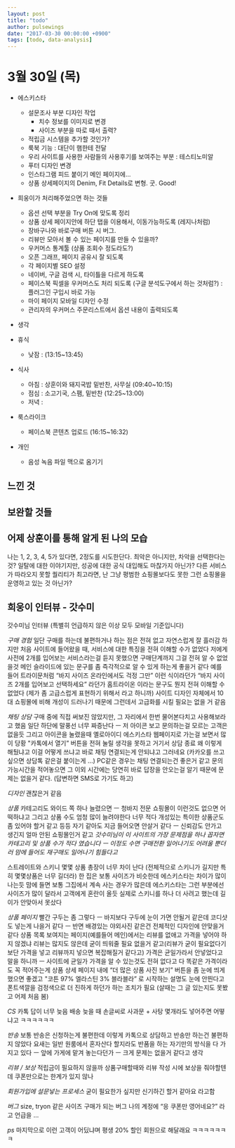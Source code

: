 ```yaml
---
layout: post
title: "todo"
author: pulsewings
date: "2017-03-30 00:00:00 +0900"
tags: [todo, data-analysis]
---
```



# 3월 30일 (목)

- 에스키스타
  - 설문조사 부분 디자인 작업
    - 치수 정보를 이미지로 변경
    - 사이즈 부분을 따로 때서 출력?
  - 적립금 시스템을 추가할 것인가?
  - 룩북 기능 : 대단이 햄한테 전달
  - 우리 사이트를 사용한 사람들의 사용후기를 보여주는 부분 : 테스티노미알
  - 푸터 디자인 변경
  - 인스타그램 피드 붙이기 메인 페이지에...
  - 상품 상세페이지의 Denim, Fit Details로 변형. 굿. Good!



- 희웅이가 처리해주었으면 하는 것들
  - 옵션 선택 부분을 Try On에 맞도록 정리
  - 상품 상세 페이지안에 하단 탭을 이용해서, 이동가능하도록 (레지나처럼)
  - 장바구나와 바로구매 버튼 시 버그.
  - 리뷰만 모아서 볼 수 있는 페이지를 만들 수 있을까?
  - 우커머스 통계툴 (상품 조회수 정도라도?)
  - 오픈 그래프, 페이지 공유시 잘 되도록
  - 각 페이지별 SEO 설정
  - 네이버, 구글 검색 시, 타이틀을 다르게 하도록
  - 페이스북 픽셀을 우커머스도 처리 되도록 (구글 분석도구에서 하는 것처럼?) : 플러그인 구입시 바로 가능
  - 마이 페이지 모바일 디자인 수정
  - 관리자의 우커머스 주문리스트에서 옵션 내용이 출력되도록


- 생각

- 휴식
  - 낮잠 : (13:15~13:45)

- 식사
  - 아침 : 상훈이와 돼지국밥 밑반찬, 사무실 (09:40~10:15)
  - 점심 : 소고기국, 스팸, 밑반찬 (12:25~13:00)
  - 저녁 :

- 룩스라이크
  - 페이스북 콘텐츠 업로드 (16:15~16:32)

- 개인
  - 음성 녹음 파일 맥으로 옴기기

## 느낀 것

## 보완할 것들

## 어제 상훈이를 통해 알게 된 나의 모습
나는 1, 2, 3, 4, 5가 있다면, 2정도를 시도한단다. 최악은 아니지만, 차악을 선택한다는 것? 일탈에 대한 이야기지만, 성공에 대한 공식 대입해도 마찮가지 아닌가?
다른 서비스가 따라오지 못할 퀄리티가 최고라면, 난 그냥 평범한 쇼핑몰보다도 못한 그런 쇼핑몰을 운영하고 있는 것 아닌가?





## 희웅이 인터뷰 - 갓수미
갓수미님 인터뷰
(특별히 언급하지 않은 이상 모두 모바일 기준입니다)

*구매 경험*
일단 구매를 하는데 불편하거나 하는 점은 전혀 없고 자연스럽게 잘 흘러감
하지만 처음 사이트에 들어왔을 때, 서비스에 대한 특징을 전혀 이해할 수가 없었다
저에게 사전에 2개를 입어보는 서비스라는걸 듣지 못했으면 구매단계까지 그걸 전혀 알 수 없었을것
메인 슬라이드에 있는 문구를 좀 즉각적으로 알 수 있게 하는게 좋을거 같다
예를 들어 트라이문처럼 “바지 사이즈 온라인에서도 걱정 그만” 이런 식이라던가 “바지 사이즈 2개를 입어보고 선택하세요” 라던가
홈트라이온 이라는 문구도 뭔지 전혀 이해할 수 없었다
(제가 좀 고급스럽게 표현하기 위해서 라고 하니까) 사이트 디자인 자체에서 10대 쇼핑몰에 비해 개성이 드러나기 때문에 그런데서 고급화를 시킬 필요는 없을 거 같음

*채팅 상담*
구매 중에 직접 써보진 않았지만, 그 자리에서 한번 물어본다치고 사용해보라고 했음
일단 하단에 말풍선 너무 짜증난다 ㅡ 저 아이콘 보고 문의하는걸 모르는 고객은 없을듯
그리고 아이콘을 눌렸을때 옐로아이디 에스키스타 웹페이지로 가는걸 보면서 많이 당황
"카톡에서 열기” 버튼을 전혀 눌릴 생각을 못하고 거기서 상담 종료
왜 이렇게 해뒀냐고 이걸 어떻게 쓰냐고 바로 채팅 연결되는게 안되냐고 그러네요 (카카오를 쓰고 싶으면 상담톡 같은걸 붙이는게 …)
PC같은 경우는 채팅 연결되는건 좋은거 같고 문의 가능시간을 적어놓으면 그 이외 시간에는 당연히 바로 답장을 안오는걸 알기 때문에 문제는 없을거 같다. (답변하면 SMS로 가기도 하고)

*디자인*
괜찮은거 같음

*상품*
카테고리도 와이드 쪽 하나 늘렸으면 ㅡ 청바지 전문 쇼핑몰이 이런것도 없으면 어떡하냐고
그리고 상품 수도 엄청 많이 늘려야한다 너무 적다
개성있는 특이한 상품군도 좀 있어야 할거 같고 등등
자기 같아도 지금 들어오면 안살거 같다 ㅡ 신뢰감도 안가고 생긴지 얼마 안된 쇼핑몰인거 같고
*갓수미님이 이 사이트의 가장 문제점을 하나 꼽자면 카테고리 및 상품 수가 적다 였습니다 ㅡ 이정도 수면 구매전환 일어나기도 어려울 뿐더러 맘에 들어도 재구매도 일어나기 힘들다고*

스트레이트와 스키니 몇몇 상품 총장이 너무 차이 난다 (전체적으로 스키니가 길지만 특히 몇몇상품은 너무 길더라)
한 집은 보통 사이즈가 비슷한데 에스키스타는 차이가 많이 나는듯
맘에 들면 보통 그집에서 계속 사는 경우가 많은데 에스키스타는 그런 부분에선 사이즈가 많이 달라서 고객에게 혼란이 올듯
실제로 스키니를 하나 더 사려고 했는데 길이가 안맞아서 못샀다

*상품 페이지*
빨간 구두는 좀 그렇다 ㅡ 바지보다 구두에 눈이 가면 안될거 같은데
코디샷도 넣는게 나을거 같다 ㅡ 반면 배경있는 야외사진 같은건 전체적인 디자인에 안맞을거 같다
상품 목록 보여지는 페이지(예를들어 메인)에서는 리뷰를 없애고 가격을 넣어야 하지 않겠냐
리뷰는 많지도 않은데 굳이 띄워줄 필요 없을거 같고(리뷰가 굳이 필요없다기보단 가격을 넣고 리뷰까지 넣으면 복잡해질거 같다고)
가격은 균일가라서 안넣었다고 말을 하니까 ㅡ 사이트에 균일가 가격을 알 수 있는것도 전혀 없다고 다 똑같은 가격이라도 꼭 적어주는게
상품 상세 페이지 내에 “더 많은 상품 사진 보기” 버튼을 좀 눈에 띄게 했으면 좋겠고
"코튼 97% 엘라스틴 3% 블라블라” 로 시작하는 설명도 눈에 안띈다고 폰트색깔을 검정색으로 더 진하게 하던가 하는 조치가 필요 (살때는 그 글 있는지도 못봤고 어제 처음 봄)

*CS*
카톡 답이 너무 늦음
배송 늦을 때 손글씨로 사과문 + 사탕 몇개라도 넣어주면 어떻냐고 ㅋㅋㅋㅋㅋㅋ

*반송*
보통 반송은 신청하는게 불편한데 이렇게 카톡으로 상담하고 반송만 하는건 불편하지 않았다
요새는 일반 원룸에서 혼자산다 할지라도 반품을 하는 자기만의 방식을 다 가지고 있다 ㅡ 앞에 가게에 맡겨 놓는다던가 ㅡ 크게 문제는 없을거 같다고 생각

*리뷰 / 보상*
적립금이 필요하지 않을까
상품구매할때와 리뷰 작성 시에 보상을 줘야할텐데 쿠폰만으로는 한계가 있지 않나

*회원가입에 설문넣는 프로세스*
굳이 필요한가 싶지만 신기하긴 할거 같아요 라고함


*버그*
size, tryon 같은 사이즈 구매가 되는 버그
나의 계정에 “응 쿠폰만 영어네요?” 라고 언급을 ...

*ps*
마지막으로 이런 고객이 어딨냐며 평생 20% 할인 회원으로 해달래요 ㅋㅋㅋㅋㅋㅋㅋ

